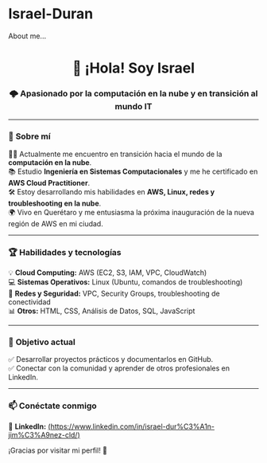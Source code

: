 # Israel-Duran
About me...
<h1 align="center">👋 ¡Hola! Soy Israel </h1>  
<h3 align="center">🌩️ Apasionado por la computación en la nube y en transición al mundo IT</h3>  

---

### 🚀 **Sobre mí**  
👨‍💻 Actualmente me encuentro en transición hacia el mundo de la **computación en la nube**.  
📚 Estudio **Ingeniería en Sistemas Computacionales** y me he certificado en **AWS Cloud Practitioner**.  
🛠️ Estoy desarrollando mis habilidades en **AWS, Linux, redes y troubleshooting en la nube**.  
🌍 Vivo en Querétaro y me entusiasma la próxima inauguración de la nueva región de AWS en mi ciudad.  

---

### 🏆 **Habilidades y tecnologías**  
💡 **Cloud Computing:** AWS (EC2, S3, IAM, VPC, CloudWatch)  
💻 **Sistemas Operativos:** Linux (Ubuntu, comandos de troubleshooting)  
📡 **Redes y Seguridad:** VPC, Security Groups, troubleshooting de conectividad  
📊 **Otros:** HTML, CSS, Análisis de Datos, SQL, JavaScript  

---


### 🎯 **Objetivo actual**  
✅ Desarrollar proyectos prácticos y documentarlos en GitHub.  
✅ Conectar con la comunidad y aprender de otros profesionales en LinkedIn.  

---

### 📫 **Conéctate conmigo**  
🔗 **LinkedIn:** [(https://www.linkedin.com/in/israel-dur%C3%A1n-jim%C3%A9nez-cld/) ](https://www.linkedin.com/in/israel-dur%C3%A1n-jim%C3%A9nez-cld/)

¡Gracias por visitar mi perfil! 🚀  

